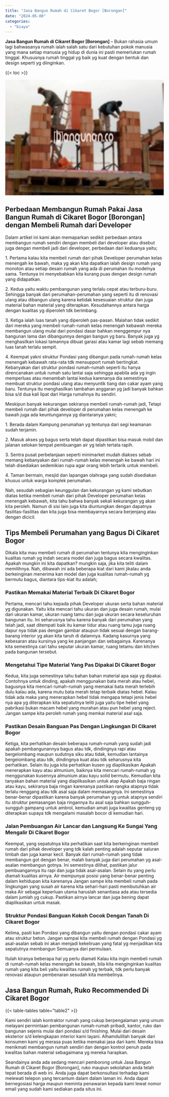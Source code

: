 ```yaml
---
title: "Jasa Bangun Rumah di Cikaret Bogor [Borongan]"
date: "2024-05-08"
categories: 
  - "biaya"
---
```


**Jasa Bangun Rumah di Cikaret Bogor \[Borongan\]** – Bukan rahasia umum lagi bahwasanya rumah ialah salah satu dari kebutuhan pokok manusia yang mana setiap manusia yg hidup di dunia ini pasti memerlukan rumah tinggal. Khususnya rumah tinggal yg baik yg kuat dengan bentuk dan design seperti yg diinginkan.

{{< toc >}}

![Jasa Bangun Rumah di Cikaret Bogor [Borongan]](/images/borong-bangunan-07.png)

## Perbedaan Membangun Rumah Pakai Jasa Bangun Rumah di Cikaret Bogor \[Borongan\] dengan Membeli Rumah dari Developer

Dalam artikel ini kami akan memaparkan sedikit perbedaan antara membangun rumah sendiri dengan membeli dari developer atau disebut juga dengan membeli jadi dari developer, perbedaan dari keduanya yaitu;

1\. Pertama kalau kita membeli rumah dari pihak Developer perumahan kelas menengah ke bawah, maka yg akan kita dapatkan ialah design rumah yang monoton atau setiap desain rumah yang ada di perumahan itu modelnya sama. Tentunya ini menyebabkan kita kurang puas dengan design rumah yang didapatkan.

2\. Kedua yaitu waktu pembangunan yang terlalu cepat atau terburu-buru. Sehingga banyak dari perumahan-perumahan yang seperti itu di renovasi ulang atau dibangun ulang karena ketidak kesesuaian struktur dan juga material bahan material yang diterapkan. Kesudahannya antara harga dengan kualitas yg diperoleh tdk berimbang.

3\. Ketiga ialah luas tanah yang diperoleh pas-pasan. Malahan tidak sedikit dari mereka yang membeli rumah-rumah kelas menengah kebawah mereka membangun ulang mulai dari pondasi dasar bahkan menggempur nya bangunan lama dan dibangunnya dengan bangun yg baru. Banyak juga yg menghasilkan lokasi tamannya dibuat garasi atau kamar lagi sebab memang luas tanah terlalu sempit.

4\. Keempat yakni struktur Pondasi yang dibangun pada rumah-rumah kelas menengah kebawah rata-rata tdk mensupport rumah bertingkat. Kebanyakan dari struktur pondasi rumah-rumah seperti itu hanya direncanakan untuk rumah satu lantai saja sehingga apabila ada yg ingin memperluas atau menambah lantai kedua karenanya dia semestinya membuat struktur pondasi ulang atau menyuntik tiang dan cakar ayam yang baru. Tentunya itu menghasilkan tambahan anggaran yg jadi banyak bahkan bisa s/d dua kali lipat dari Harga rumahnya itu sendiri.

Meskipun banyak kekurangan sekiranya membeli rumah-rumah jadi, Tetapi membeli rumah dari pihak developer di perumahan kelas menengah ke bawah juga ada keuntungannya yg diantaranya yakni;

1\. Berada dalam Kampung perumahan yg tentunya dari segi keamanan sudah terjamin.

2\. Masuk akses yg bagus serta telah dapat dipastikan bisa masuk mobil dan jalanan selokan tempat pembuangan air yg telah tertata rapih.

3\. Sentra pusat perbelanjaan seperti minimarket mudah diakses sebab memang kebanyakan dari rumah-rumah kelas menengah ke bawah hari ini telah disediakan sedemikian rupa agar orang lebih tertarik untuk membeli.

4\. Taman bermain, mesjid dan lapangan olahraga yang sudah disediakan khusus untuk warga komplek perumahan.

Nah, sesudah sebagian keunggulan dan kekurangan yg kami sebutkan diatas ketika membeli rumah dari pihak Developer perumahan kelas menengah kebawah, kita tahu bahwa banyak sekali kekurangan yg akan kita peroleh. Namun di sisi lain juga kita diuntungkan dengan dapatnya fasilitas-fasilitas dan kita juga bisa membayarnya secara berjenjang atau dengan dicicil.

## Tips Membeli Perumahan yang Bagus Di Cikaret Bogor

Dikala kita mau membeli rumah di perumahan tentunya kita menginginkan kualitas rumah yg indah secara model dan juga bagus secara kwalitas. Apakah mungkin ini kita dapatkan? mungkin saja, jika kita teliti dalam memilihnya. Nah, dibawah ini ada beberapa kiat dari kami jikalau anda berkeinginan menerima kan model dan juga kualitas rumah-rumah yg bermutu bagus, diantara tips-kiat Itu adalah;

### Pastikan Memakai Material Terbaik Di Cikaret Bogor

Pertama, mencari tahu kepada pihak Developer ukuran serta bahan material yg digunakan. Yaitu kita mencari tahu ukuran dan juga desain rumah, mulai dari ukuran kamar, ukuran ruang tamu dan juga ukuran secara keseluruhan bangunan itu. Ini seharusnya tahu karena banyak dari perumahan yang telah jadi, saat ditempati baik itu kamar tidur atau ruang tamu juga ruang dapur nya tidak pas dengan gambar ataupun tidak sesuai dengan barang-barang interior yg akan kita taruh di dalamnya. Kadang kasurnya yang kebesaran atau kursinya yang ke panjangan dan sebagainya. Karenanya kita semestinya cari tahu seputar ukuran kamar, ruang tetamu dan kitchen pada bangunan tersebut.

### Mengetahui Tipe Material Yang Pas Dipakai Di Cikaret Bogor

Kedua, kita juga semestinya tahu bahan bahan material apa saja yg dipakai. Contohnya untuk dinding, apakah menggunakan bata merah atau hebel, bagusnya kita mencari rumah-rumah yang memakai bata merah terlebih dulu kalau ada, karena mutu bata merah tetap terbaik diatas hebel. Kalau tidak ada maka yang menerapkan hebel tidak mengapa tetapi jenis hebel nya apa yg diterapkan kita sepatutnya teliti juga yaitu tipe hebel yang pabrikasi bukan macam hebel yang murahan atau pun hebel yang reject. Jangan sampe kita peroleh rumah yang memkai material asal saja.

### Pastikan Desain Banguan Pas Dengan Lingkungan Di Cikaret Bogor

Ketiga, kita perhatikan desain beberapa rumah-rumah yang sudah jadi apakah pembangunannya bagus atau tdk, dindingnya rapi atau bergelombang maupun sudutnya siku atau tidak, kemudian lantainya bergelombang atau tdk, dindingnya kuat atau tdk seharusnya kita perhatikan. Selain itu juga kita perhatikan kusen yg diaplikasikan Apakah menerapkan kayu atau almunium, baiknya kita mencari rumah-rumah yg menggunakan kusennya almunium atau kayu solid bermutu. Kemudian kita tanyakan bahan material yang diaplikasikan untuk atap Apakah baja ringan atau kayu, sekiranya baja ringan karenanya pastikan rangka atapnya tidak terlalu renggang atau tdk asal saja dalam memasangnya. Ini semestinya benar-benar dipastikan karena banyak perumahan yg untuk atapnya sendiri itu struktur pemasangan baja ringannya itu asal saja bahkan sungguh-sungguh gampang untuk ambrol, kemudian amati juga kwalitas genteng yg diterapkan supaya tdk mengalami masalah bocor di kemudian hari.

### Jalan Pembuangan Air Lancar dan Langsung Ke Sungai Yang Mengalir Di Cikaret Bogor

Keempat, yang sepatutnya kita perhatikan saat kita berkeinginan membeli rumah dari pihak developer yang tdk kalah penting adalah seputar saluran limbah dan juga kamar kecil. Banyak dari rumah-rumah yang tidak membangun got dengan benar, malah banyak juga dari perumahan yg asal-asalan membangun gotnya. Ini semestinya dilihat, pastikan jalur pembuangannya itu rapi dan juga tidak asal-asalan. Selain itu yang perlu diamati kualitas airnya. Air mempunyai posisi yang benar-benar penting dalam kehidupan kita karenanya Jangan sampe kita membeli rumah pada lingkungan yang susah air karena kita sehari-hari pasti membutuhkan air maka Air sebagai keperluan utama haruslah senantiasa ada atau tersedia dalam jumlah yg cukup. Pastikan airnya lancar dan juga bening dapat diaplikasikan untuk masak.

### Struktur Pondasi Banguan Kokoh Cocok Dengan Tanah Di Cikaret Bogor

Kelima, pasti kan Pondasi yang dibangun yaitu dengan pondasi cakar ayam atau struktur beton. Jangan sampai kita membeli rumah dengan Pondasi yg asal-asalan sebab ini akan menjadi kekeliruan yang fatal yg menjadikan kita sepatutnya membangun Semuanya dari permulaan.

Itulah kiranya beberapa hal yg perlu diamati Kalau kita ingin membeli rumah di rumah-rumah kelas menengah ke bawah, bila kita menginginkan kualitas rumah yang kita beli yaitu kwalitas rumah yg terbaik, tdk perlu banyak renovasi ataupun pembenaran sesudah kita membelinya.

## Jasa Bangun Rumah, Ruko Recommended Di Cikaret Bogor

{{< table-tables table="table2" >}}

Kami sendiri ialah kontraktor rumah yang cukup berpengalaman yang umum melayani permintaan pembangunan rumah-rumah pribadi, kantor, ruko dan bangunan sejenis mulai dari pondasi s/d finishing. Mulai dari desain eksterior s/d kelengkapan interior kami layani. Alhamdulillah banyak dari konsumen kami yg merasa puas ketika memakai jasa dari kami. Mereka bisa menikmati membangun rumah sendiri dan dengan kontrol penuh pada kwalitas bahan material sebagaimana yg mereka harapkan.

Seandainya anda ada sedang mencari pemborong untuk Jasa Bangun Rumah di Cikaret Bogor \[Borongan\], ruko maupun sekolahan anda telah tepat berada di web ini. Anda juga dapat berkonsultasi terhadap kami melewati telepon yang tercantum dalam dalam laman ini. Anda dapat bernegosiasi harga maupun meminta penawaran kepada kami lewat nomor email yang sudah kami sediakan pada situs ini.
